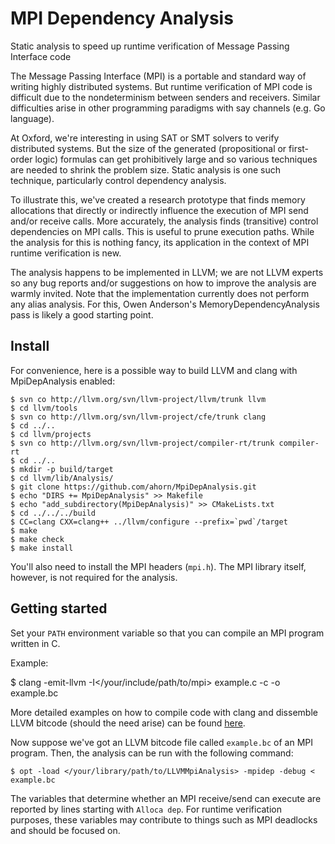 # MPI Dependency Analysis

Static analysis to speed up runtime verification of Message Passing Interface code

The Message Passing Interface (MPI) is a portable and standard way of writing highly
distributed systems. But runtime verification of MPI code is difficult due to the
nondeterminism between senders and receivers. Similar difficulties arise in other
programming paradigms with say channels (e.g. Go language).

At Oxford, we're interesting in using SAT or SMT solvers to verify distributed systems.
But the size of the generated (propositional or first-order logic) formulas can get
prohibitively large and so various techniques are needed to shrink the problem size.
Static analysis is one such technique, particularly control dependency analysis.

To illustrate this, we've created a research prototype that finds memory allocations
that directly or indirectly influence the execution of MPI send and/or receive calls.
More accurately, the analysis finds (transitive) control dependencies on MPI calls.
This is useful to prune execution paths. While the analysis for this is nothing fancy,
its application in the context of MPI runtime verification is new.

The analysis happens to be implemented in LLVM; we are not LLVM experts so any bug
reports and/or suggestions on how to improve the analysis are warmly invited. Note
that the implementation currently does not perform any alias analysis. For this,
Owen Anderson's MemoryDependencyAnalysis pass is likely a good starting point.

## Install

For convenience, here is a possible way to build LLVM and clang with
MpiDepAnalysis enabled:

    $ svn co http://llvm.org/svn/llvm-project/llvm/trunk llvm
    $ cd llvm/tools
    $ svn co http://llvm.org/svn/llvm-project/cfe/trunk clang
    $ cd ../..
    $ cd llvm/projects
    $ svn co http://llvm.org/svn/llvm-project/compiler-rt/trunk compiler-rt
    $ cd ../..
    $ mkdir -p build/target
    $ cd llvm/lib/Analysis/
    $ git clone https://github.com/ahorn/MpiDepAnalysis.git
    $ echo "DIRS += MpiDepAnalysis" >> Makefile
    $ echo "add_subdirectory(MpiDepAnalysis)" >> CMakeLists.txt
    $ cd ../../../build
    $ CC=clang CXX=clang++ ../llvm/configure --prefix=`pwd`/target
    $ make
    $ make check
    $ make install 

You'll also need to install the MPI headers (`mpi.h`). The MPI library
itself, however, is not required for the analysis.

## Getting started

Set your `PATH` environment variable so that you can compile an MPI program
written in C.

Example:

  $ clang -emit-llvm -I</your/include/path/to/mpi> example.c -c -o example.bc

More detailed examples on how to compile code with clang and dissemble
LLVM bitcode (should the need arise) can be found [here][clang].

Now suppose we've got an LLVM bitcode file called `example.bc` of an MPI
program. Then, the analysis can be run with the following command:

    $ opt -load </your/library/path/to/LLVMMpiAnalysis> -mpidep -debug < example.bc

The variables that determine whether an MPI receive/send can execute are
reported by lines starting with `Alloca dep`. For runtime verification
purposes, these variables may contribute to things such as MPI deadlocks and
should be focused on.

[clang]: http://llvm.org/docs/GettingStarted.html#example-with-clang
